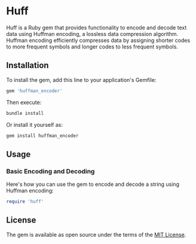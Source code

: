 # Huff
Huff is a Ruby gem that provides functionality to encode and decode text data using Huffman encoding, a lossless data compression algorithm. Huffman encoding efficiently compresses data by assigning shorter codes to more frequent symbols and longer codes to less frequent symbols.

## Installation

To install the gem, add this line to your application's Gemfile:

```ruby
gem 'huffman_encoder'
```

Then execute:

```bash
bundle install
```

Or install it yourself as:

```bash
gem install huffman_encoder
```

## Usage

### Basic Encoding and Decoding

Here's how you can use the gem to encode and decode a string using Huffman encoding:

```ruby
require 'huff'

```

## License

The gem is available as open source under the terms of the [MIT License](https://opensource.org/licenses/MIT).
